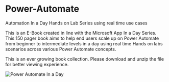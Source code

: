 # Power-Automate
Automation In a Day Hands on Lab Series using real time use cases

This is an E-Book created in line with the Microsoft App In a Day Series. This 150 pager book aims to help end users scale up on Power Automate from beginner to intermediate levels in a day using real time Hands on labs scenarios across various Power Automate concepts. 

This is an ever growing book collection. Please download and unzip the file for better viewing experience. 


![Power Automate In a Day](https://user-images.githubusercontent.com/29351010/225970487-2350b6e1-7201-4ca4-a7b6-4a0898aff3d7.png)

